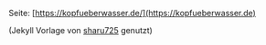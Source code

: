 Seite: [https://kopfueberwasser.de/](https://kopfueberwasser.de)



(Jekyll Vorlage von [sharu725](https://github.com/sharu725/cards) genutzt)

